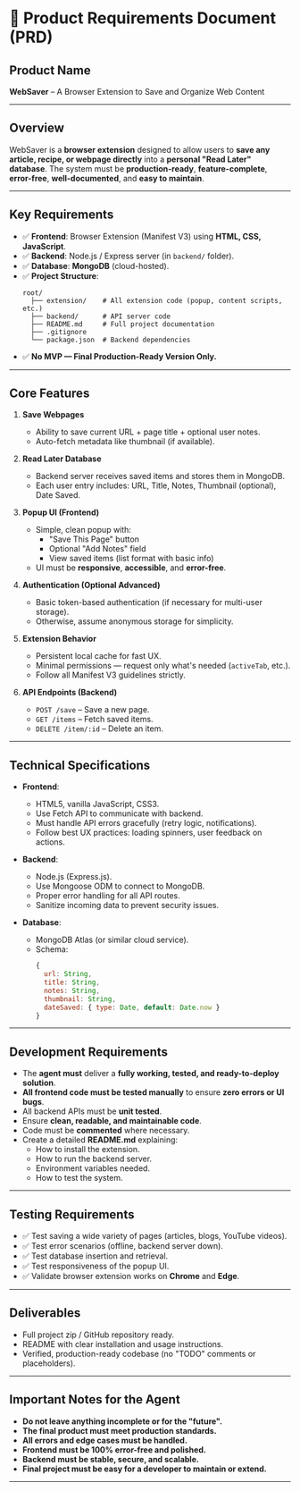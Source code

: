 
# 📄 Product Requirements Document (PRD)

## Product Name
**WebSaver** – A Browser Extension to Save and Organize Web Content

---

## Overview
WebSaver is a **browser extension** designed to allow users to **save any article, recipe, or webpage directly** into a **personal "Read Later" database**.
The system must be **production-ready**, **feature-complete**, **error-free**, **well-documented**, and **easy to maintain**.

---

## Key Requirements

- ✅ **Frontend**: Browser Extension (Manifest V3) using **HTML, CSS, JavaScript**.
- ✅ **Backend**: Node.js / Express server (in `backend/` folder).
- ✅ **Database**: **MongoDB** (cloud-hosted).
- ✅ **Project Structure**:
  ```
  root/
    ├── extension/    # All extension code (popup, content scripts, etc.)
    ├── backend/      # API server code
    ├── README.md     # Full project documentation
    ├── .gitignore
    └── package.json  # Backend dependencies
  ```
- ✅ **No MVP — Final Production-Ready Version Only.**

---

## Core Features

1. **Save Webpages**
   - Ability to save current URL + page title + optional user notes.
   - Auto-fetch metadata like thumbnail (if available).

2. **Read Later Database**
   - Backend server receives saved items and stores them in MongoDB.
   - Each user entry includes: URL, Title, Notes, Thumbnail (optional), Date Saved.

3. **Popup UI (Frontend)**
   - Simple, clean popup with:
     - "Save This Page" button
     - Optional "Add Notes" field
     - View saved items (list format with basic info)
   - UI must be **responsive**, **accessible**, and **error-free**.

4. **Authentication (Optional Advanced)**
   - Basic token-based authentication (if necessary for multi-user storage).
   - Otherwise, assume anonymous storage for simplicity.

5. **Extension Behavior**
   - Persistent local cache for fast UX.
   - Minimal permissions — request only what's needed (`activeTab`, etc.).
   - Follow all Manifest V3 guidelines strictly.

6. **API Endpoints (Backend)**
   - `POST /save` – Save a new page.
   - `GET /items` – Fetch saved items.
   - `DELETE /item/:id` – Delete an item.

---

## Technical Specifications

- **Frontend**:
  - HTML5, vanilla JavaScript, CSS3.
  - Use Fetch API to communicate with backend.
  - Must handle API errors gracefully (retry logic, notifications).
  - Follow best UX practices: loading spinners, user feedback on actions.

- **Backend**:
  - Node.js (Express.js).
  - Use Mongoose ODM to connect to MongoDB.
  - Proper error handling for all API routes.
  - Sanitize incoming data to prevent security issues.

- **Database**:
  - MongoDB Atlas (or similar cloud service).
  - Schema:
    ```js
    {
      url: String,
      title: String,
      notes: String,
      thumbnail: String,
      dateSaved: { type: Date, default: Date.now }
    }
    ```

---

## Development Requirements

- The **agent must** deliver a **fully working, tested, and ready-to-deploy solution**.
- **All frontend code must be tested manually** to ensure **zero errors or UI bugs**.
- All backend APIs must be **unit tested**.
- Ensure **clean, readable, and maintainable code**.
- Code must be **commented** where necessary.
- Create a detailed **README.md** explaining:
  - How to install the extension.
  - How to run the backend server.
  - Environment variables needed.
  - How to test the system.

---

## Testing Requirements

- ✅ Test saving a wide variety of pages (articles, blogs, YouTube videos).
- ✅ Test error scenarios (offline, backend server down).
- ✅ Test database insertion and retrieval.
- ✅ Test responsiveness of the popup UI.
- ✅ Validate browser extension works on **Chrome** and **Edge**.

---

## Deliverables

- Full project zip / GitHub repository ready.
- README with clear installation and usage instructions.
- Verified, production-ready codebase (no "TODO" comments or placeholders).

---

## Important Notes for the Agent

- **Do not leave anything incomplete or for the "future".**
- **The final product must meet production standards.**
- **All errors and edge cases must be handled.**
- **Frontend must be 100% error-free and polished.**
- **Backend must be stable, secure, and scalable.**
- **Final project must be easy for a developer to maintain or extend.**

---
